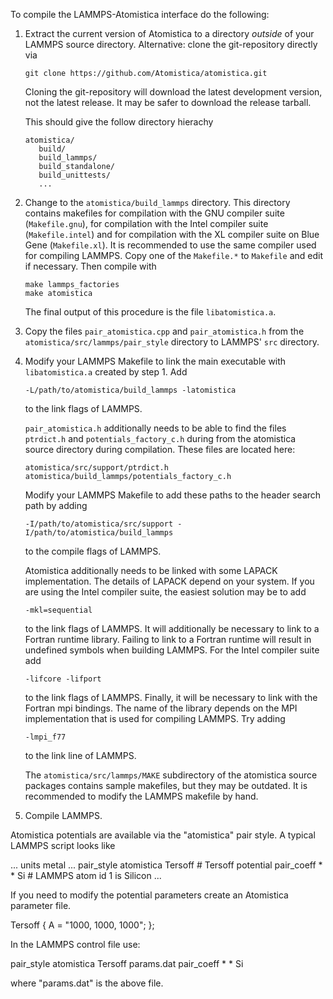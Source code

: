 To compile the LAMMPS-Atomistica interface do the following:

1. Extract the current version of Atomistica to a directory _outside_ of your
   LAMMPS source directory. Alternative: clone the git-repository directly via

     `git clone https://github.com/Atomistica/atomistica.git`

   Cloning the git-repository will download the latest development version, not
   the latest release. It may be safer to download the release tarball.

   This should give the follow directory hierachy

     ```
     atomistica/
        build/
        build_lammps/
        build_standalone/
        build_unittests/
        ...
     ```

2. Change to the `atomistica/build_lammps` directory. This directory contains
   makefiles for compilation with the GNU compiler suite (`Makefile.gnu`),
   for compilation with the Intel compiler suite (`Makefile.intel`) and for
   compilation with the XL compiler suite on Blue Gene (`Makefile.xl`). It is
   recommended to use the same compiler used for compiling LAMMPS. Copy one of
   the `Makefile.*` to `Makefile` and edit if necessary. Then compile with

    ```
    make lammps_factories
    make atomistica
    ```

   The final output of this procedure is the file `libatomistica.a`.

2. Copy the files `pair_atomistica.cpp` and `pair_atomistica.h` from the
   `atomistica/src/lammps/pair_style` directory to LAMMPS' `src` directory.

3. Modify your LAMMPS Makefile to link the main executable with
   `libatomistica.a` created by step 1. Add

     ```
     -L/path/to/atomistica/build_lammps -latomistica
     ```

   to the link flags of LAMMPS.

   `pair_atomistica.h` additionally needs
   to be able to find the files `ptrdict.h` and `potentials_factory_c.h` during
   from the atomistica source directory during compilation. These files are
   located here:

     ```
     atomistica/src/support/ptrdict.h 
     atomistica/build_lammps/potentials_factory_c.h
     ```

   Modify your LAMMPS Makefile to add these paths to the header search path by
   adding

     ```
     -I/path/to/atomistica/src/support -I/path/to/atomistica/build_lammps
     ```

   to the compile flags of LAMMPS.

   Atomistica additionally needs to be linked with some LAPACK implementation.
   The details of LAPACK depend on your system. If you are using the Intel
   compiler suite, the easiest solution may be to add

     ```
     -mkl=sequential
     ```

   to the link flags of LAMMPS. It will additionally be necessary to link to a
   Fortran runtime library. Failing to link to a Fortran runtime will result in
   undefined symbols when building LAMMPS. For the Intel compiler suite add
   
     ```
     -lifcore -lifport
     ```
     
   to the link flags of LAMMPS. Finally, it will be necessary to link with the 
   Fortran mpi bindings. The name of the library depends on the MPI implementation
   that is used for compiling LAMMPS. Try adding
   
     ```
     -lmpi_f77
     ```
     
   to the link line of LAMMPS.

   The `atomistica/src/lammps/MAKE` subdirectory of the atomistica source
   packages contains sample makefiles, but they may be outdated. It is
   recommended to modify the LAMMPS makefile by hand.

4. Compile LAMMPS. 

Atomistica potentials are available via the "atomistica" pair style. A typical
LAMMPS script looks like

  ...
  units metal
  ...
  pair_style atomistica Tersoff   # Tersoff potential
  pair_coeff * * Si           # LAMMPS atom id 1 is Silicon
  ...

If you need to modify the potential parameters create an Atomistica parameter file.

  Tersoff {
    A = "1000, 1000, 1000";
  };

In the LAMMPS control file use:

  pair_style atomistica Tersoff params.dat
  pair_coeff * * Si

where "params.dat" is the above file.

